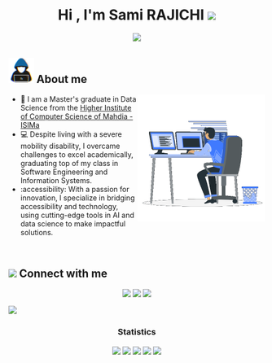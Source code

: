 <h1 align="center">Hi , I'm Sami RAJICHI <img src="https://media.giphy.com/media/hvRJCLFzcasrR4ia7z/giphy.gif" width="35"></h1>
<p align="center">
  <a href="https://github.com/DenverCoder1/readme-typing-svg"><img src="https://readme-typing-svg.herokuapp.com?font=lato&size=25&duration=5000&color=F7BB3F&center=true&lines=Computer+Science+Graduate;Generative AI+Enthusiast;Data+Scientist;Dynamic+and+detail-oriented"></a>
</p>

## <picture> <img src = "https://github.com/sami-rajichi/sami-rajichi/blob/main/Images/about_me.gif?raw=true" width = 50px>  </picture> About me

<picture> <img align="right" src="https://github.com/sami-rajichi/sami-rajichi/blob/main/Images/Right_Side.gif?raw=true" width = 250px></picture>

- :school: I am a Master's graduate in Data Science from the [Higher Institute of Computer Science of Mahdia - ISIMa](https://isima.rnu.tn)
- 💻 Despite living with a severe mobility disability, I overcame challenges to excel academically, graduating top of my class in Software Engineering and Information Systems.
- :accessibility: With a passion for innovation, I specialize in bridging accessibility and technology, using cutting-edge tools in AI and data science to make impactful solutions.
<br>

## <picture> <img src="https://github.com/7oSkaaa/7oSkaaa/blob/main/Images/Connect-with-me.gif?raw=true" width="100px"> </picture> Connect with me
<p align="center">
    <a href="mailto:semi.rajichi@gmail.com" title="Gmail"><img src="https://img.shields.io/badge/gmail-%23F05033.svg?style=for-the-badge&logo=gmail&logoColor=white"/></a>  
<a href="https://www.facebook.com/rajichi.sami.5/" title="Facebook"><img src="https://img.shields.io/badge/Facebook-%231877F2.svg?style=for-the-badge&logo=Facebook&logoColor=white"/></a>
    <a href="https://www.linkedin.com/in/sami-rajichi/" title="LinkedIn"><img src="https://img.shields.io/badge/linkedin-%230077B5.svg?style=for-the-badge&logo=linkedin&logoColor=white"/></a>  
</p>

<img src="https://user-images.githubusercontent.com/73097560/115834477-dbab4500-a447-11eb-908a-139a6edaec5c.gif"><h3 align="center">Statistics</h3>
<div align="center">
<img align="center" src="http://github-profile-summary-cards.vercel.app/api/cards/stats?username=sami-rajichi&theme=2077" height="180em" />
<img align="center" src="http://github-profile-summary-cards.vercel.app/api/cards/most-commit-language?username=sami-rajichi&theme=2077" height="180em" />
<img align="center" src="http://github-profile-summary-cards.vercel.app/api/cards/repos-per-language?username=sami-rajichi&theme=2077" height="180em" />
<img align="center" src="http://github-profile-summary-cards.vercel.app/api/cards/productive-time?username=sami-rajichi&theme=2077" height="180em" />
<img align="center" src="http://github-profile-summary-cards.vercel.app/api/cards/profile-details?username=sami-rajichi&theme=2077" height="180em" />
</div>
